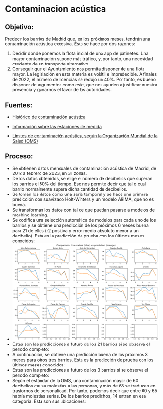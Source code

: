 # Contaminacion acústica

## Objetivo:
Predecir los barrios de Madrid que, en los próximos meses, tendrán una contaminación acústica excesiva. Esto se hace por dos razones:
1. Decidir donde ponemos la flota inicial de una app de patinetes. Una mayor contaminación supone más tráfico, y, por tanto, una necesidad creciente de un transporte alternativo.
2. Conseguir que el Ayuntamiento nos permita disponer de una flota mayor. La legislación en esta materia es volátil e impredecible. A finales de 2022, el número de licencias se redujo un 40%. Por tanto, es bueno disponer de argumentos como este, que nos ayuden a justificar nuestra presencia y ganarnos el favor de las autoridades.

## Fuentes:
- [Histórico de contaminación acústica](https://datos.madrid.es/portal/site/egob/menuitem.c05c1f754a33a9fbe4b2e4b284f1a5a0/?vgnextoid=2ec892874870b410VgnVCM1000000b205a0aRCRD&vgnextchannel=374512b9ace9f310VgnVCM100000171f5a0aRCRD&vgnextfmt=default)

- [Información sobre las estaciones de medida](https://datos.gob.es/en/catalogo/l01280796-contaminacion-acustica-estaciones-de-medida)

- [Límites de contaminación acústica, según la Organización Mundial de la Salud (OMS)](https://madridsalud.es/el-ruido-el-intruso-silencioso/)

## Proceso:
-	Se obtienen datos mensuales de contaminación acústica de Madrid, de 2012 a febrero de 2023, en 31 zonas.
-	De los datos obtenidos, se elige el número de decibelios que superan los barrios el 50% del tiempo. Eso nos permite decir que tal o cual barrio normalmente supera dicha cantidad de decibelios.
-	Se toman los datos como una serie temporal y se hace una primera predicción con suavizado Holt-Winters y un modelo ARIMA, que no es buena.
-	Se transforman los datos con tal de que puedan pasarse a modelos de machine learning.
-	Se codifica una selección automática de modelos para cada uno de los barrios y se obtiene una predicción de los próximos 6 meses buena para 21 de ellos (r2 positiva y error medio absoluto menor a un decibelio). Esta es la predicción de prueba con los últimos meses conocidos:
-	<img src="/src/data/images/1.png" width="1000">
-	Estas son las predicciones a futuro de los 21 barrios si se observa el período completo:
-	A continuación, se obtiene una predicción buena de los próximos 3 meses para otros tres barrios. Esta es la predicción de prueba con los últimos meses conocidos:
-	Estas son las predicciones a futuro de los 3 barrios si se observa el período completo:
-	Según el estándar de la OMS, una contaminación mayor de 60 decibelios causa molestias a las personas, y más de 65 se traducen en trastornos de personalidad. Por tanto, podemos decir que entre 60 y 65 habría molestias serias. De los barrios predichos, 14 entran en esa categoría. Esta son sus ubicaciones:
